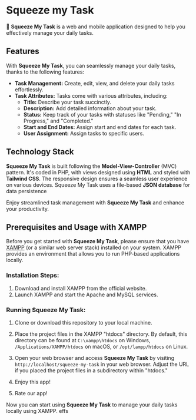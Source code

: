 # Squeeze my Task 

🍋 **Squeeze My Task** is a web and mobile application designed to help you effectively manage your daily tasks.


## Features

With **Squeeze My Task**, you can seamlessly manage your daily tasks, thanks to the following features:

-   **Task Management:** Create, edit, view, and delete your daily tasks effortlessly.
-   **Task Attributes:** Tasks come with various attributes, including:
    -   **Title:** Describe your task succinctly.
    -   **Description:** Add detailed information about your task.
    -   **Status:** Keep track of your tasks with statuses like "Pending," "In Progress," and "Completed."
    -    **Start and End Dates:** Assign start and end dates for each task.
    -   **User Assignment:** Assign tasks to specific users.


## Technology Stack

**Squeeze My Task** is built following the **Model-View-Controller** (MVC) pattern. It's coded in PHP, with views designed using **HTML** and styled with **Tailwind CSS**. The responsive design ensures a seamless user experience on various devices. Squeeze My Task uses a file-based **JSON database** for data persistence

Enjoy streamlined task management with **Squeeze My Task** and enhance your productivity.


## Prerequisites and Usage with XAMPP

Before you get started with **Squeeze My Task**, please ensure that you have [XAMPP](https://www.apachefriends.org/index.html) (or a similar web server stack) installed on your system. XAMPP provides an environment that allows you to run PHP-based applications locally.

### Installation Steps:

1.  Download and install XAMPP from the official website.
2.  Launch XAMPP and start the Apache and MySQL services.

### Running **Squeeze My Task**:

1.  Clone or download this repository to your local machine.
    
2.  Place the project files in the XAMPP "htdocs" directory. By default, this directory can be found at `C:\xampp\htdocs` on Windows, `/Applications/XAMPP/htdocs` on macOS, or `/opt/lampp/htdocs` on Linux.
    
3.  Open your web browser and access **Squeeze My Task** by visiting `http://localhost/squeeze-my-task` in your web browser. Adjust the URL if you placed the project files in a subdirectory within "htdocs."
    
4. Enjoy this app!
5. Rate our app!

Now you can start using **Squeeze My Task** to manage your daily tasks locally using XAMPP.
	effs
